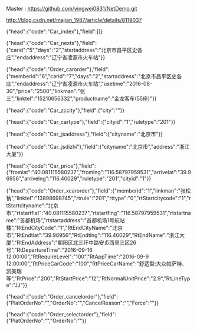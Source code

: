 Master : https://github.com/yingwei0831/NetDemo.git

http://blog.csdn.net/majian_1987/article/details/8119037




{"head":{"code":"Car_index"},"field":[]}

{"head":{"code":"Car_nexts"},"field":{"carid":"5","days":"2","startaddress":"北京市昌平区史各庄","endaddress":"辽宁省凌源市火车站"}}

{"head":{"code":"Order_carorder"},"field":{"memberid":"6","carid":"7","days":"2","startaddress":"北京市昌平区史各庄","endaddress":"辽宁省凌源市火车站","usetime":"2016-08-30","price":"2500","linkman":"张三","linktel":"15210656332","productname":"金龙客车(55座)"}}

{"head":{"code":"Car_zccity"},"field":{"city":""}}

{"head":{"code":"Car_cartype"},"field":{"cityid":"1","ruletype":"201"}}

{"head":{"code":"Car_jsaddress"},"field":{"cityname":"北京市"}}

{"head":{"code":"Car_jsdizhi"},"field":{"cityname":"北京市","address":"浙江大厦"}}

{"head":{"code":"Car_price"},"field":{"fromlat":"40.081115580237","fromlng":"116.58797959531","arrivelat":"39.96956","arrivelng":"116.40029","ruletype":"201","cityid":"1"}}

{"head":{"code":"Order_xcarorder"},"field":{"memberid":"1","linkman":"张松钠","linktel":"13898698745","rtrule":"201","rttype":"0","rtStartcitycode":"1","rtStartcityname":"北京市","rtstartflat":"40.081115580237","rtstartflng":"116.58797959531","rtstartname":"首都机场","rtstartaddress":"首都机场1号航站楼","RtEndCityCode":"1","RtEndCityName":"北京市","RtEndtlat":"39.96956","RtEndtlng":"116.40029","RtEndName":"浙江大厦","RtEndAddress":"朝阳区北三环中路安贞西里三区26号","RtDepartureTime":"2016-09-16 12:00:00","RtRequireLevel":"100","RtAppTime":"2016-09-9 12:00:00","RtPriceCarCode":"100","RtPriceCarName":"舒适型:大众帕萨特、凯美瑞等","RtPrice":"200","RtStartPrice":"12","RtNormalUnitPrice":"2.9","RtLineType":"JJ"}}

{"head":{"code":"Order_cancelorder"},"field":{"PlatOrderNo":"","OrderNo":"","CancelReason":"","Force":""}}

{"head":{"code":"Order_selectorder"},"field":{"PlatOrderNo":"","OrderNo":""}}
